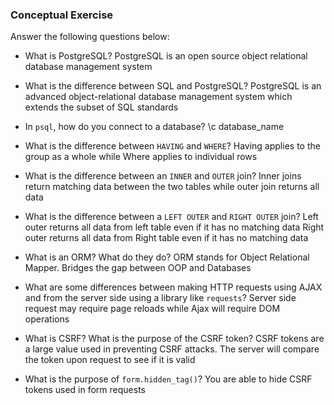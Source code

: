 ### Conceptual Exercise

Answer the following questions below:

- What is PostgreSQL?
    PostgreSQL is an open source object relational database management system

- What is the difference between SQL and PostgreSQL?
    PostgreSQL is an advanced object-relational database management system which extends the subset of SQL standards
- In `psql`, how do you connect to a database?
    \c database_name
- What is the difference between `HAVING` and `WHERE`?
    Having applies to the group as a whole while Where applies to individual rows
- What is the difference between an `INNER` and `OUTER` join?
    Inner joins return matching data between the two tables while outer join returns all data
- What is the difference between a `LEFT OUTER` and `RIGHT OUTER` join?
    Left outer returns all data from left table even if it has no matching data
    Right outer returns all data from Right table even if it has no matching data
- What is an ORM? What do they do?
    ORM stands for Object Relational Mapper. Bridges the gap between OOP and Databases
- What are some differences between making HTTP requests using AJAX 
  and from the server side using a library like `requests`?
  Server side request may require page reloads while Ajax will require DOM operations
- What is CSRF? What is the purpose of the CSRF token?
  CSRF tokens are a large value used in preventing CSRF attacks. The server will compare the token upon request to see if it is valid
- What is the purpose of `form.hidden_tag()`?
  You are able to hide CSRF tokens used in form requests

